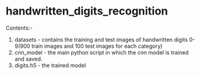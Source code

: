 # handwritten_digits_recognition
Contents:-
1. datasets - contains the training and test images of handwritten digits 0-9(900 train images and 100 test images for each category)
2. cnn_model - the main python script in which the cnn model is trained and saved.
3. digits.h5 - the trained model
